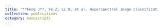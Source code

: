 ```yaml
---
title: "**Feng J**, Ye Z, Li D, et al. Hyperspectral image classification based on semi-supervised dual-branch convolutional autoencoder with self-attention[C]//IGARSS 2020-2020 IEEE International Geoscience and Remote Sensing Symposium. IEEE, 2020: 1267-1270."
collection: publications
category: manuscripts
---
```

